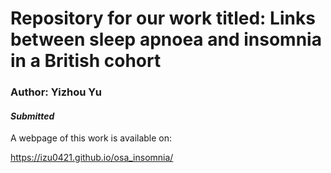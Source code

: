 # Repository for our work titled: Links between sleep apnoea and insomnia in a British cohort

### Author: Yizhou Yu

#### *Submitted*

A webpage of this work is available on: 

https://izu0421.github.io/osa_insomnia/


